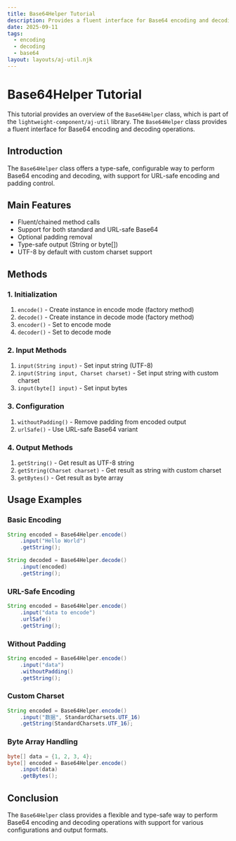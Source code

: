 ```yaml
---
title: Base64Helper Tutorial
description: Provides a fluent interface for Base64 encoding and decoding operations
date: 2025-09-11
tags:
  - encoding
  - decoding
  - base64
layout: layouts/aj-util.njk
---
```


# Base64Helper Tutorial

This tutorial provides an overview of the `Base64Helper` class, which is part of the `lightweight-component/aj-util` library. The `Base64Helper` class provides a fluent interface for Base64 encoding and decoding operations.

## Introduction

The `Base64Helper` class offers a type-safe, configurable way to perform Base64 encoding and decoding, with support for URL-safe encoding and padding control.

## Main Features

- Fluent/chained method calls
- Support for both standard and URL-safe Base64
- Optional padding removal
- Type-safe output (String or byte[])
- UTF-8 by default with custom charset support

## Methods

### 1. Initialization

1. `encode()` - Create instance in encode mode (factory method)
2. `decode()` - Create instance in decode mode (factory method)
3. `encoder()` - Set to encode mode
4. `decoder()` - Set to decode mode

### 2. Input Methods

1. `input(String input)` - Set input string (UTF-8)
2. `input(String input, Charset charset)` - Set input string with custom charset
3. `input(byte[] input)` - Set input bytes

### 3. Configuration

1. `withoutPadding()` - Remove padding from encoded output
2. `urlSafe()` - Use URL-safe Base64 variant

### 4. Output Methods

1. `getString()` - Get result as UTF-8 string
2. `getString(Charset charset)` - Get result as string with custom charset
3. `getBytes()` - Get result as byte array

## Usage Examples

### Basic Encoding
```java
String encoded = Base64Helper.encode()
    .input("Hello World")
    .getString();

String decoded = Base64Helper.decode()
    .input(encoded)
    .getString();
```

### URL-Safe Encoding
```java
String encoded = Base64Helper.encode()
    .input("data to encode")
    .urlSafe()
    .getString();
```

### Without Padding
```java
String encoded = Base64Helper.encode()
    .input("data")
    .withoutPadding()
    .getString();
```

### Custom Charset
```java
String encoded = Base64Helper.encode()
    .input("数据", StandardCharsets.UTF_16)
    .getString(StandardCharsets.UTF_16);
```

### Byte Array Handling
```java
byte[] data = {1, 2, 3, 4};
byte[] encoded = Base64Helper.encode()
    .input(data)
    .getBytes();
```

## Conclusion

The `Base64Helper` class provides a flexible and type-safe way to perform Base64 encoding and decoding operations with support for various configurations and output formats.